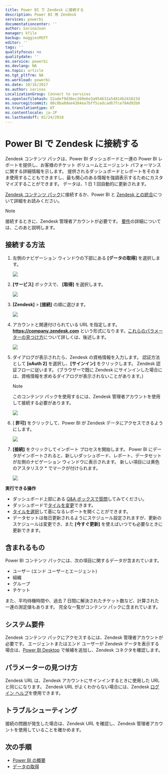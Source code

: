 ```yaml
---
title: Power BI で Zendesk に接続する
description: Power BI 用 Zendesk
services: powerbi
documentationcenter: ''
author: SarinaJoan
manager: kfile
backup: maggiesMSFT
editor: ''
tags: ''
qualityfocus: no
qualitydate: ''
ms.service: powerbi
ms.devlang: NA
ms.topic: article
ms.tgt_pltfrm: NA
ms.workload: powerbi
ms.date: 10/16/2017
ms.author: sarinas
LocalizationGroup: Connect to services
ms.openlocfilehash: 52adef9d30ec269e6e3a954632a54814b241623d
ms.sourcegitcommit: 88c8ba8dee4384ea7bff5cedcad67fce784d92b0
ms.translationtype: HT
ms.contentlocale: ja-JP
ms.lasthandoff: 02/24/2018
---
```

# <a name="connect-to-zendesk-with-power-bi"></a>Power BI で Zendesk に接続する
Zendesk コンテンツ パックは、Power BI ダッシュボードと一連の Power BI レポートを提供し、お客様のチケット ボリュームとエージェント パフォーマンスに関する詳細情報を示します。 提供されるダッシュボードとレポートをそのまま使用することもできますし、最も関心のある情報を強調表示するためにカスタマイズすることができます。  データは、1 日 1 回自動的に更新されます。 

[Zendesk コンテンツ パック](https://app.powerbi.com/getdata/services/zendesk)に接続するか、Power BI と [Zendesk との統合](https://powerbi.microsoft.com/integrations/zendesk)について詳細をお読みください。

>[!NOTE]
>接続するときに、Zendesk 管理者アカウントが必要です。 [要件](#Requirements)の詳細については、このあと説明します。

## <a name="how-to-connect"></a>接続する方法
1. 左側のナビゲーション ウィンドウの下部にある **[データの取得]** を選択します。
   
   ![](media/service-connect-to-zendesk/pbi_getdata.png)
2. **[サービス]** ボックスで、 **[取得]** を選択します。
   
   ![](media/service-connect-to-zendesk/pbi_getservices.png) 
3. **[Zendesk]** \> **[接続]** の順に選びます。
   
   ![](media/service-connect-to-zendesk/zendesk.png)
4. アカウントと関連付けられている URL を指定します。 **https://company.zendesk.com** という形式になります。[これらのパラメーターの見つけ方](#FindingParams)について詳しくは、後述します。
   
   ![](media/service-connect-to-zendesk/pbi_zendeskconnect.png)
5. ダイアログが表示されたら、Zendesk の資格情報を入力します。  認証方法として **[oAuth 2]** を選択し、**[サインイン]** をクリックします。 Zendesk 認証フローに従います。 (ブラウザーで既に Zendesk にサインインした場合には、資格情報を求めるダイアログが表示されないことがあります。)
   
   > [!NOTE]
   > このコンテンツ パックを使用するには、Zendesk 管理者アカウントを使用して接続する必要があります。 
   > 
   > 
   
   ![](media/service-connect-to-zendesk/pbi_zendesksignin.png)
6. [ **許可]** をクリックして、Power BI が Zendesk データにアクセスできるようにします。
   
   ![](media/service-connect-to-zendesk/zendesk2.jpg)
7. **[接続]** をクリックしてインポート プロセスを開始します。 Power BI にデータがインポートされると、新しいダッシュボード、レポート、データセットが左側のナビゲーション ウィンドウに表示されます。 新しい項目には黄色のアスタリスク \* でマークが付けられます。
   
   ![](media/service-connect-to-zendesk/pbi_zendeskdash.png)

**実行できる操作**

* ダッシュボード上部にある [Q&A ボックスで質問](power-bi-q-and-a.md)してみてください。
* ダッシュボードで[タイルを変更](service-dashboard-edit-tile.md)できます。
* [タイルを選択](service-dashboard-tiles.md)して基になるレポートを開くことができます。
* データセットは毎日更新されるようにスケジュール設定されますが、更新のスケジュールは変更でき、また **[今すぐ更新]** を使えばいつでも必要なときに更新できます。

## <a name="whats-included"></a>含まれるもの
Power BI コンテンツ パックには、次の項目に関するデータが含まれています。  

* ユーザー (エンド ユーザーとエージェント)  
* 組織  
* グループ  
* チケット  

また、平均待機時間や、過去 7 日間に解決されたチケット数など、計算された一連の測定値もあります。 完全な一覧がコンテンツ パックに含まれています。

<a name="Requirements"></a>

## <a name="system-requirements"></a>システム要件
Zendesk コンテンツ パックにアクセスするには、Zendesk 管理者アカウントが必要です。 エージェントまたはエンド ユーザーが Zendesk データを表示する場合は、[Power BI Desktop](desktop-connect-to-data.md) で候補を追加し、Zendesk コネクタを確認します。

<a name="FindingParams"></a>

## <a name="finding-parameters"></a>パラメーターの見つけ方
Zendesk URL は、Zendesk アカウントにサインインするときに使用した URL と同じになります。 Zendesk URL がよくわからない場合には、Zendesk [ログイン ヘルプ](https://www.zendesk.com/login/)を使用できます。

## <a name="troubleshooting"></a>トラブルシューティング
接続の問題が発生した場合は、Zendesk URL を確認し、Zendesk 管理者アカウントを使用していることを確かめます。

## <a name="next-steps"></a>次の手順
* [Power BI の概要](service-get-started.md)
* [データの取得](service-get-data.md)

